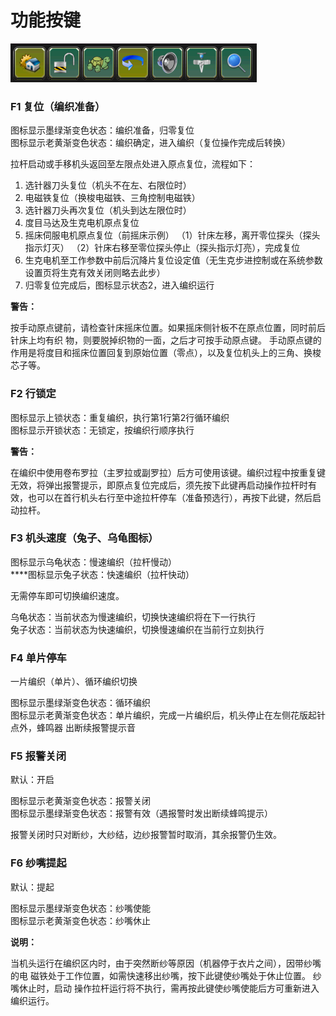 # 功能按键

![](../.gitbook/assets/gong-neng-an-jian.png)

### F1 复位（编织准备）

图标显示墨绿渐变色状态：编织准备，归零复位  
图标显示老黄渐变色状态：编织确定，进入编织（复位操作完成后转换）

拉杆启动或手移机头返回至左限点处进入原点复位，流程如下：

1. 选针器刀头复位（机头不在左、右限位时）
2. 电磁铁复位（换梭电磁铁、三角控制电磁铁）
3. 选针器刀头再次复位（机头到达左限位时）
4. 度目马达及生克电机原点复位
5. 摇床伺服电机原点复位（前摇床示例）  （1）针床左移，离开零位探头（探头指示灯灭）  （2）针床右移至零位探头停止（探头指示灯亮），完成复位
6. 生克电机至工作参数中前后沉降片复位设定值（无生克步进控制或在系统参数设置页将生克有效关闭则略去此步）
7. 归零复位完成后，图标显示状态2，进入编织运行

**警告：**

按手动原点键前，请检查针床摇床位置。如果摇床侧针板不在原点位置，同时前后针床上均有织 物，则要脱掉织物的一面，之后才可按手动原点键。 手动原点键的作用是将度目和摇床位置回复到原始位置（零点），以及复位机头上的三角、换梭芯子等。

### F2 行锁定

图标显示上锁状态：重复编织，执行第1行第2行循环编织  
图标显示开锁状态：无锁定，按编织行顺序执行

**警告：**

在编织中使用卷布罗拉（主罗拉或副罗拉）后方可使用该键。编织过程中按重复键无效，将弹出报警提示，即原点复位完成后，须先按下此键再启动操作拉杆时有效，也可以在首行机头右行至中途拉杆停车（准备预选行），再按下此键，然后启动拉杆。

### F3 机头速度（兔子、乌龟图标）

图标显示乌龟状态：慢速编织（拉杆慢动）  
****图标显示兔子状态：快速编织（拉杆快动）

无需停车即可切换编织速度。

乌龟状态：当前状态为慢速编织，切换快速编织将在下一行执行  
兔子状态：当前状态为快速编织，切换慢速编织在当前行立刻执行

### F4 单片停车

一片编织（单片）、循环编织切换

图标显示墨绿渐变色状态：循环编织  
图标显示老黄渐变色状态：单片编织，完成一片编织后，机头停止在左侧花版起针点外，蜂鸣器 出断续报警提示音

### F5 报警关闭

默认：开启

图标显示老黄渐变色状态：报警关闭   
图标显示墨绿渐变色状态：报警有效（遇报警时发出断续蜂鸣提示）

报警关闭时只对断纱，大纱结，边纱报警暂时取消，其余报警仍生效。

### F6 纱嘴提起

默认：提起 

图标显示墨绿渐变色状态：纱嘴使能   
图标显示老黄渐变色状态：纱嘴休止

**说明：**

当机头运行在编织区内时，由于突然断纱等原因（机器停于衣片之间），因带纱嘴的电 磁铁处于工作位置，如需快速移出纱嘴，按下此键使纱嘴处于休止位置。 纱嘴休止时，启动 操作拉杆运行将不执行，需再按此键使纱嘴使能后方可重新进入编织运行。





